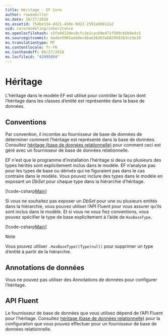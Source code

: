 ```yaml
---
title: Héritage - EF Core
author: rowanmiller
ms.date: 10/27/2016
ms.assetid: 754be334-dd21-450e-9d22-2591e80012a2
uid: core/modeling/inheritance
ms.openlocfilehash: c5fa9d13dec8cfc3e1cac69e471f509cbbb9e4c5
ms.sourcegitcommit: dadee5905ada9ecdbae28363a682950383ce3e10
ms.translationtype: MT
ms.contentlocale: fr-FR
ms.lasthandoff: 08/27/2018
ms.locfileid: "42995894"
---
```

# <a name="inheritance"></a>Héritage

L’héritage dans le modèle EF est utilisé pour contrôler la façon dont l’héritage dans les classes d’entité est représentée dans la base de données.

## <a name="conventions"></a>Conventions

Par convention, il incombe au fournisseur de base de données de déterminer comment l’héritage est représenté dans la base de données. Consultez [héritage (base de données relationnelle)](relational/inheritance.md) pour comment ceci est géré avec un fournisseur de base de données relationnelle.

EF n'est que le programme d’installation l’héritage si deux ou plusieurs des types hérités sont explicitement inclus dans le modèle. EF n’analyse pas pour les types de base ou dérivés qui ne figuraient pas dans le cas contraire dans le modèle. Vous pouvez inclure des types dans le modèle en exposant un *DbSet<TEntity>*  pour chaque type dans la hiérarchie d’héritage.

[!code-csharp[Main](../../../samples/core/Modeling/Conventions/Samples/InheritanceDbSets.cs?highlight=3-4&name=Model)]

Si vous ne souhaitez pas exposer un *DbSet<TEntity>*  pour une ou plusieurs entités dans la hiérarchie, vous pouvez utiliser l’API Fluent pour vous assurer qu’ils sont inclus dans le modèle.
Et si vous ne vous fiez conventions, vous pouvez spécifier le type de base explicitement à l’aide de `HasBaseType`.

[!code-csharp[Main](../../../samples/core/Modeling/Conventions/Samples/InheritanceModelBuilder.cs?highlight=7&name=Context)]

> [!NOTE]
> Vous pouvez utiliser `.HasBaseType((Type)null)` pour supprimer un type d’entité à partir de la hiérarchie.

## <a name="data-annotations"></a>Annotations de données

Vous ne pouvez pas utiliser des Annotations de données pour configurer l’héritage.

## <a name="fluent-api"></a>API Fluent

Le fournisseur de base de données que vous utilisez dépend de l’API Fluent pour l’héritage. Consultez [héritage (base de données relationnelle)](relational/inheritance.md) pour la configuration que vous pouvez effectuer pour un fournisseur de base de données relationnelle.
